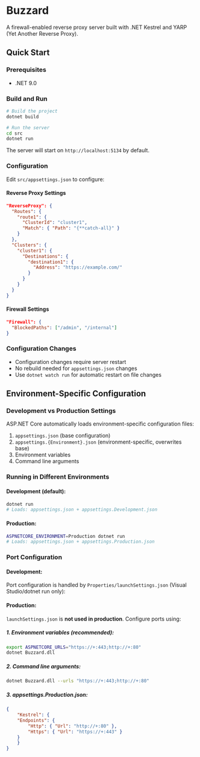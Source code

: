 # Buzzard

A firewall-enabled reverse proxy server built with .NET Kestrel and YARP (Yet Another Reverse Proxy).

## Quick Start

### Prerequisites

- .NET 9.0

### Build and Run

```bash
# Build the project
dotnet build

# Run the server
cd src
dotnet run
```

The server will start on `http://localhost:5134` by default.

### Configuration

Edit `src/appsettings.json` to configure:

#### Reverse Proxy Settings

```json
"ReverseProxy": {
  "Routes": {
    "route1": {
      "ClusterId": "cluster1",
      "Match": { "Path": "{**catch-all}" }
    }
  },
  "Clusters": {
    "cluster1": {
      "Destinations": {
        "destination1": {
          "Address": "https://example.com/"
        }
      }
    }
  }
}
```

#### Firewall Settings

```json
"Firewall": {
  "BlockedPaths": ["/admin", "/internal"]
}
```

### Configuration Changes

- Configuration changes require server restart
- No rebuild needed for `appsettings.json` changes
- Use `dotnet watch run` for automatic restart on file changes

## Environment-Specific Configuration

### Development vs Production Settings

ASP.NET Core automatically loads environment-specific configuration files:

1. `appsettings.json` (base configuration)
2. `appsettings.{Environment}.json` (environment-specific, overwrites base)
3. Environment variables
4. Command line arguments

### Running in Different Environments

#### Development (default):

```bash
dotnet run
# Loads: appsettings.json + appsettings.Development.json
```

#### Production:

```bash
ASPNETCORE_ENVIRONMENT=Production dotnet run
# Loads: appsettings.json + appsettings.Production.json
```

### Port Configuration

#### Development:

Port configuration is handled by `Properties/launchSettings.json` (Visual Studio/dotnet run only):

#### Production:

`launchSettings.json` is **not used in production**. Configure ports using:

##### 1. **Environment variables** (recommended):

```bash
export ASPNETCORE_URLS="https://+:443;http://+:80"
dotnet Buzzard.dll
```

##### 2. **Command line arguments**:

```bash
dotnet Buzzard.dll --urls "https://+:443;http://+:80"
```

##### 3. **appsettings.Production.json**:

```json
{
    "Kestrel": {
    "Endpoints": {
        "Http": { "Url": "http://+:80" },
        "Https": { "Url": "https://+:443" }
    }
    }
}
```
